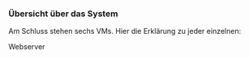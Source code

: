 ### Übersicht über das System



Am Schluss stehen sechs VMs. Hier die Erklärung zu jeder einzelnen:

Webserver
